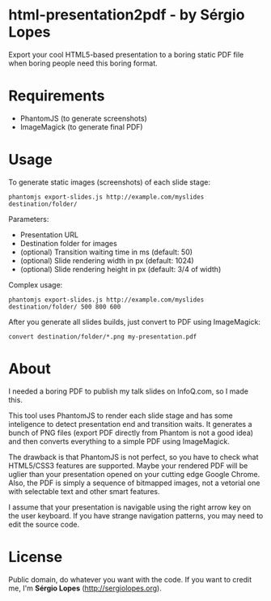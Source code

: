 html-presentation2pdf - by Sérgio Lopes
=======================================

Export your cool HTML5-based presentation to a boring static PDF file when boring people
need this boring format.

Requirements
============

* PhantomJS (to generate screenshots)
* ImageMagick (to generate final PDF)

Usage
=====

To generate static images (screenshots) of each slide stage:

    phantomjs export-slides.js http://example.com/myslides destination/folder/

Parameters:

* Presentation URL
* Destination folder for images
* (optional) Transition waiting time in ms (default: 50)
* (optional) Slide rendering width in px (default: 1024)
* (optional) Slide rendering height in px (default: 3/4 of width)

Complex usage:

    phantomjs export-slides.js http://example.com/myslides destination/folder/ 500 800 600

After you generate all slides builds, just convert to PDF using ImageMagick:

    convert destination/folder/*.png my-presentation.pdf

About
=====

I needed a boring PDF to publish my talk slides on InfoQ.com, so I made this.

This tool uses PhantomJS to render each slide stage and has some inteligence to detect presentation end and transition waits. It generates a bunch of PNG files (export PDF directly from Phantom is not a good idea) and then
converts everything to a simple PDF using ImageMagick.

The drawback is that PhantomJS is not perfect, so you have to check what HTML5/CSS3 features are supported. Maybe your rendered PDF will be uglier than your presentation opened on your cutting edge Google Chrome. Also, the PDF is simply a sequence of bitmapped images, not a vetorial one with selectable text and other smart features.

I assume that your presentation is navigable using the right arrow key on the user keyboard. If you have strange navigation patterns, you may need to edit the source code.

License
=======

Public domain, do whatever you want with the code. If you want to credit me, I'm **Sérgio Lopes** (http://sergiolopes.org).